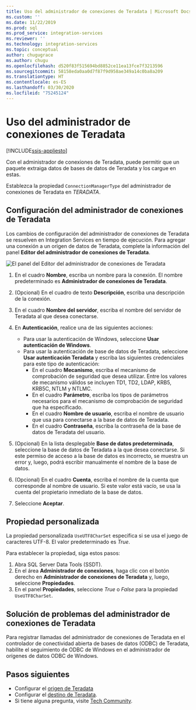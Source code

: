 ```yaml
---
title: Uso del administrador de conexiones de Teradata | Microsoft Docs
ms.custom: ''
ms.date: 11/22/2019
ms.prod: sql
ms.prod_service: integration-services
ms.reviewer: ''
ms.technology: integration-services
ms.topic: conceptual
author: chugugrace
ms.author: chugu
ms.openlocfilehash: d520f83f515694bd8852ce11ea13fce7f3213596
ms.sourcegitcommit: 58158eda0aa0d7f87f9d958ae349a14c0ba8a209
ms.translationtype: HT
ms.contentlocale: es-ES
ms.lasthandoff: 03/30/2020
ms.locfileid: "75245124"
---
```

# <a name="use-the-teradata-connection-manager"></a>Uso del administrador de conexiones de Teradata

[!INCLUDE[ssis-appliesto](../../includes/ssis-appliesto-ssvrpluslinux-asdb-asdw-xxx.md)]

Con el administrador de conexiones de Teradata, puede permitir que un paquete extraiga datos de bases de datos de Teradata y los cargue en estas.

Establezca la propiedad `ConnectionManagerType` del administrador de conexiones de Teradata en *TERADATA*.

## <a name="configure-the-teradata-connection-manager"></a>Configuración del administrador de conexiones de Teradata

Los cambios de configuración del administrador de conexiones de Teradata se resuelven en Integration Services en tiempo de ejecución. Para agregar una conexión a un origen de datos de Teradata, complete la información del panel **Editor del administrador de conexiones de Teradata**.

![El panel del Editor del administrador de conexiones de Teradata](media/teradata-connection-manager.png)

1. En el cuadro **Nombre**, escriba un nombre para la conexión. El nombre predeterminado es **Administrador de conexiones de Teradata**.

1. (Opcional) En el cuadro de texto **Descripción**, escriba una descripción de la conexión.

1. En el cuadro **Nombre del servidor**, escriba el nombre del servidor de Teradata al que desea conectarse.

1. En **Autenticación**, realice una de las siguientes acciones:

   - Para usar la autenticación de Windows, seleccione **Usar autenticación de Windows**.
   - Para usar la autenticación de base de datos de Teradata, seleccione **Usar autenticación Teradata** y escriba las siguientes credenciales para este tipo de autenticación:
     - En el cuadro **Mecanismo**, escriba el mecanismo de comprobación de seguridad que desea utilizar. Entre los valores de mecanismo válidos se incluyen TD1, TD2, LDAP, KRB5, KRB5C, NTLM y NTLMC.
     - En el cuadro **Parámetro**, escriba los tipos de parámetros necesarios para el mecanismo de comprobación de seguridad que ha especificado.
     - En el cuadro **Nombre de usuario**, escriba el nombre de usuario que usa para conectarse a la base de datos de Teradata.  
     - En el cuadro **Contraseña**, escriba la contraseña de la base de datos de Teradata del usuario.

1. (Opcional) En la lista desplegable **Base de datos predeterminada**, seleccione la base de datos de Teradata a la que desea conectarse. Si este permiso de acceso a la base de datos es incorrecto, se muestra un error y, luego, podrá escribir manualmente el nombre de la base de datos.

1. (Opcional) En el cuadro **Cuenta**, escriba el nombre de la cuenta que corresponde al nombre de usuario. Si este valor está vacío, se usa la cuenta del propietario inmediato de la base de datos.
1. Seleccione **Aceptar**.

## <a name="custom-property"></a>Propiedad personalizada

La propiedad personalizada `UseUTF8CharSet` especifica si se usa el juego de caracteres UTF-8. El valor predeterminado es *True*.

Para establecer la propiedad, siga estos pasos:

1. Abra SQL Server Data Tools (SSDT).
1. En el área **Administrador de conexiones**, haga clic con el botón derecho en **Administrador de conexiones de Teradata** y, luego, seleccione **Propiedades**.
1. En el panel **Propiedades**, seleccione *True* o *False* para la propiedad `UseUTF8CharSet`.

## <a name="troubleshoot-the-teradata-connection-manager"></a>Solución de problemas del administrador de conexiones de Teradata

Para registrar llamadas del administrador de conexiones de Teradata en el controlador de conectividad abierta de bases de datos (ODBC) de Teradata, habilite el seguimiento de ODBC de Windows en el administrador de orígenes de datos ODBC de Windows.

## <a name="next-steps"></a>Pasos siguientes

- Configurar el [origen de Teradata](teradata-source.md)
- Configurar el [destino de Teradata](teradata-destination.md).
- Si tiene alguna pregunta, visite [Tech Community](https://aka.ms/AA5u35j).
